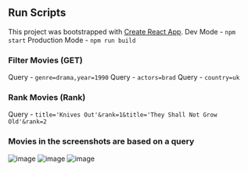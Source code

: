 ## Run Scripts
This project was bootstrapped with [Create React App](https://github.com/facebook/create-react-app).
Dev Mode - `npm start`
Production Mode - `npm run build`

### Filter Movies (GET)
 Query - `genre=drama,year=1990`
 Query - `actors=brad`
 Query - `country=uk`


### Rank Movies (Rank)
Query - `title='Knives Out'&rank=1&title='They Shall Not Grow Old'&rank=2`

### Movies in the screenshots are based on a query
![image](https://github.com/tmbalagan/react-movie-dashboard/assets/23442723/d2095e13-4161-4ad3-8dc5-c0812964480d)
![image](https://github.com/tmbalagan/react-movie-dashboard/assets/23442723/fc4381d9-2c74-493e-99c3-40bc62c9149c)
![image](https://github.com/tmbalagan/react-movie-dashboard/assets/23442723/58111a72-1492-4cb5-b9be-9643c4fd2239)




